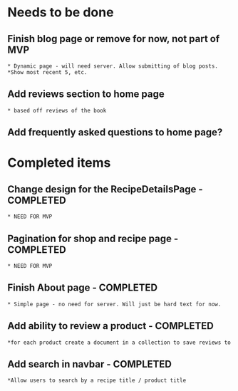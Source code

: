 # Needs to be done
## Finish blog page or remove for now, not part of MVP
    * Dynamic page - will need server. Allow submitting of blog posts.
    *Show most recent 5, etc.

## Add reviews section to home page
    * based off reviews of the book

## Add frequently asked questions to home page?

# Completed items
## Change design for the RecipeDetailsPage - COMPLETED
    * NEED FOR MVP

## Pagination for shop and recipe page - COMPLETED
    * NEED FOR MVP

## Finish About page - COMPLETED
    * Simple page - no need for server. Will just be hard text for now.

## Add ability to review a product - COMPLETED
    *for each product create a document in a collection to save reviews to

## Add search in navbar - COMPLETED
    *Allow users to search by a recipe title / product title
